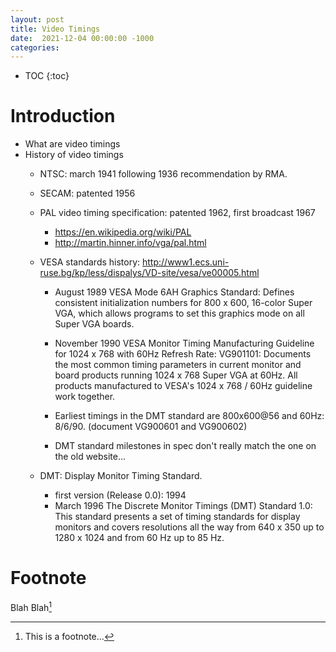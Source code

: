 ```yaml
---
layout: post
title: Video Timings
date:  2021-12-04 00:00:00 -1000
categories:
---
```


* TOC
{:toc}

# Introduction

* What are video timings
* History of video timings
    * NTSC: march 1941 following 1936 recommendation by RMA.
    * SECAM: patented 1956
    * PAL video timing specification: patented 1962, first broadcast 1967

        * https://en.wikipedia.org/wiki/PAL
        * http://martin.hinner.info/vga/pal.html

    * VESA standards history: http://www1.ecs.uni-ruse.bg/kp/less/dispalys/VD-site/vesa/ve00005.html

        * August 1989 VESA Mode 6AH Graphics Standard: Defines consistent initialization numbers for 
          800 x 600, 16-color Super VGA, which allows programs to set this graphics mode on all Super VGA boards.

        * November 1990 VESA Monitor Timing Manufacturing Guideline for 1024 x 768 with 60Hz Refresh Rate: 
          VG901101: Documents the most common timing parameters in current monitor and board products running 
          1024 x 768 Super VGA at 60Hz. All products manufactured to VESA's 1024 x 768 / 60Hz guideline work together.

        * Earliest timings in the DMT standard are 800x600@56 and 60Hz: 8/6/90. (document VG900601 and VG900602)

        * DMT standard milestones in spec don't really match the one on the old website...

    * DMT: Display Monitor Timing Standard.
        * first version (Release 0.0): 1994
        * March 1996 The Discrete Monitor Timings (DMT) Standard 1.0: This standard presents a set of timing 
          standards for display monitors and covers resolutions all the way from 640 x 350 up to 1280 x 1024 and 
          from 60 Hz up to 85 Hz.



# Footnote

Blah Blah[^1]

[^1]: This is a footnote...


